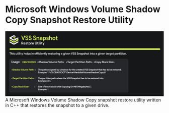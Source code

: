 # Microsoft Windows Volume Shadow Copy Snapshot Restore Utility
![screenshot](resources/gitbanner.png)
A Microsoft Windows Volume Shadow Copy snapshot restore utility written in C++ that restores the snapshot to a given drive.
